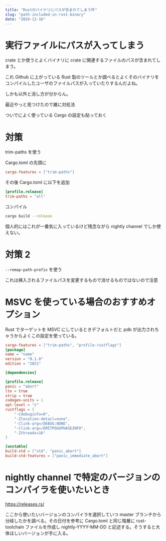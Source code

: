 ```yaml
---
title: "Rustのバイナリにパスが含まれてしまう件"
slug: "path-included-in-rust-binary"
date: "2024-12-16"
---
```


# 実行ファイルにパスが入ってしまう

crate とか使うとよくバイナリに crate に関連するファイルのパスが含まれてしまう。

これ Github に上がっている Rust 製のツールとか調べるとよくそのバイナリをコンパイルしたユーザのファイルパスが入っていたりするんだよね。

しかも以外と消し方が分からん。

最近やっと見つけたので雑に対処法

ついでによく使っている Cargo の設定も貼っておく

# 対策

trim-paths を使う

Cargo.toml の先頭に

```toml
cargo-features = ["trim-paths"]
```

その後 Cargo.toml に以下を追加

```toml
[profile.release]
trim-paths = "all"
```

コンパイル

```bash
cargo build --release
```

個人的にはこれが一番気に入っているけど残念ながら nightly channel でしか使えない。

# 対策 2

`--remap-path-prefix` を使う

これは挿入されるファイルパスを変更するもので消せるものではないので注意

# MSVC を使っている場合のおすすめオプション

Rust でターゲットを MSVC にしているときデフォルトだと pdb が出力されちゃうからよくこの設定を使っている。

```toml
cargo-features = ["trim-paths", "profile-rustflags"]
[package]
name = "name"
version = "0.1.0"
edition = "2021"

[dependencies]

[profile.release]
panic = "abort"
lto = true
strip = true
codegen-units = 1
opt-level = "z"
rustflags = [
    "-Cdebuginfo=0",
    "-Zlocation-detail=none",
    "-Clink-arg=/DEBUG:NONE",
    "-Clink-arg=/EMITPOGOPHASEINFO",
    "-Zthreads=16"
]

[unstable]
build-std = ["std", "panic_abort"]
build-std-features = ["panic_immediate_abort"]
```

# nightly channel で特定のバージョンのコンパイラを使いたいとき

<a href="https://releases.rs/">https://releases.rs/</a>

ここから使いたいバージョンのコンパイラを選択していつ master ブランチから分岐したかを調べる。その日付を参考に Cargo.toml と同じ階層に rust-toolchain ファイルを作成し nightly-YYYY-MM-DD と記述する。そうすると大体ほしいバージョンが手に入る。
